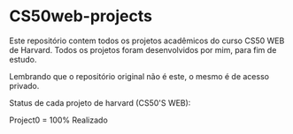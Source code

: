 # CS50web-projects

Este repositório contem todos os projetos acadêmicos do curso CS50 WEB de Harvard.
Todos os projetos foram desenvolvidos por mim, para fim de estudo.

Lembrando que o repositório original não é este, o mesmo é de acesso privado.

Status de cada projeto de harvard (CS50'S WEB):

Project0 = 100% Realizado